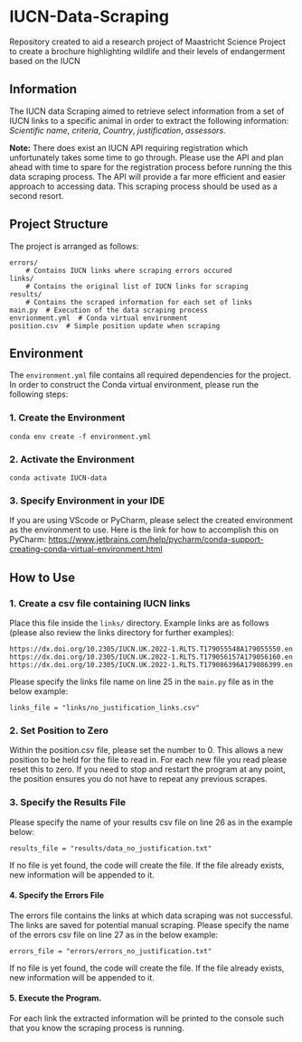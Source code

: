 # IUCN-Data-Scraping
Repository created to aid a research project of Maastricht Science Project to create a brochure highlighting 
wildlife and their levels of endangerment based on the IUCN

## Information
The IUCN data Scraping aimed to retrieve select information from a set of IUCN links to a specific animal in order to 
extract the following information: _Scientific name_, _criteria_, _Country_, _justification_, _assessors_.

**Note:** There does exist an IUCN API requiring registration which unfortunately takes some time to go through. Please 
use the API and plan ahead with time to spare for the registration process before running the 
this data scraping process. The API will provide a far more efficient and easier approach to accessing data. This 
scraping process should be used as a second resort. 

## Project Structure
The project is arranged as follows:
```
errors/
    # Contains IUCN links where scraping errors occured
links/
    # Contains the original list of IUCN links for scraping
results/
    # Contains the scraped information for each set of links
main.py  # Execution of the data scraping process
envrionment.yml  # Conda virtual environment
position.csv  # Simple position update when scraping
```

## Environment
The `environment.yml` file contains all required dependencies for the project. 
In order to construct the Conda virtual environment, please run the following steps:
### 1. Create the Environment
```
conda env create -f environment.yml
```

### 2. Activate the Environment
```
conda activate IUCN-data
```

### 3. Specify Environment in your IDE
If you are using VScode or PyCharm, please select the created environment as the environment to use.
Here is the link for how to accomplish this on PyCharm: https://www.jetbrains.com/help/pycharm/conda-support-creating-conda-virtual-environment.html

## How to Use
### 1. Create a csv file containing IUCN links
Place this file inside the `links/` directory.
Example links are as follows (please also review the links directory for further examples):
```
https://dx.doi.org/10.2305/IUCN.UK.2022-1.RLTS.T179055548A179055550.en
https://dx.doi.org/10.2305/IUCN.UK.2022-1.RLTS.T179056157A179056160.en
https://dx.doi.org/10.2305/IUCN.UK.2022-1.RLTS.T179086396A179086399.en
```
Please specify the links file name on line 25 in the `main.py` file as in the below example:
```
links_file = "links/no_justification_links.csv"
```

### 2. Set Position to Zero
Within the position.csv file, please set the number to 0. This allows a new position to be held for the file to read in. 
For each new file you read please reset this to zero. 
If you need to stop and restart the program at any point, the position ensures you do not have to repeat any previous scrapes.


### 3. Specify the Results File 
Please specify the name of your results csv file on line 26 as in the example below:
```
results_file = "results/data_no_justification.txt"
```

If no file is yet found, the code will create the file. If the file already exists, new information will be appended to it. 

#### 4. Specify the Errors File
The errors file contains the links at which data scraping was not successful. The links are saved for potential manual scraping.
Please specify the name of the errors csv file on line 27 as in the below example:
```
errors_file = "errors/errors_no_justification.txt"
```
If no file is yet found, the code will create the file. If the file already exists, new information will be appended to it.

#### 5. Execute the Program.
For each link the extracted information will be printed to the console such that you know the scraping process is running. 

